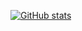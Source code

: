 [![GitHub stats](https://github-readme-stats.vercel.app/api?username=gmdavef&hide_rank=false&show_icons=true&include_all_commits=true)](https://github.com/anuraghazra/github-readme-stats)
